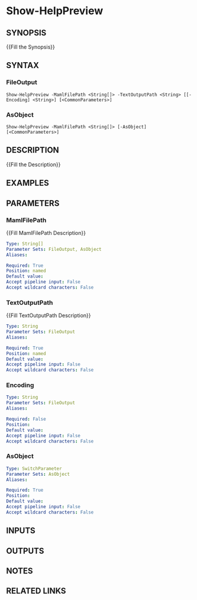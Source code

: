 ﻿---
external help file: platyPS.psm1-help.xml
schema: 2.0.0
---

# Show-HelpPreview
## SYNOPSIS
{{Fill the Synopsis}}

## SYNTAX

### FileOutput
```
Show-HelpPreview -MamlFilePath <String[]> -TextOutputPath <String> [[-Encoding] <String>] [<CommonParameters>]
```

### AsObject
```
Show-HelpPreview -MamlFilePath <String[]> [-AsObject] [<CommonParameters>]
```

## DESCRIPTION
{{Fill the Description}}

## EXAMPLES

## PARAMETERS

### MamlFilePath
{{Fill MamlFilePath Description}}

```yaml
Type: String[]
Parameter Sets: FileOutput, AsObject
Aliases: 

Required: True
Position: named
Default value: 
Accept pipeline input: False
Accept wildcard characters: False
```

### TextOutputPath
{{Fill TextOutputPath Description}}

```yaml
Type: String
Parameter Sets: FileOutput
Aliases: 

Required: True
Position: named
Default value: 
Accept pipeline input: False
Accept wildcard characters: False
```

### Encoding
```yaml
Type: String
Parameter Sets: FileOutput
Aliases: 

Required: False
Position: 
Default value: 
Accept pipeline input: False
Accept wildcard characters: False
```

### AsObject
```yaml
Type: SwitchParameter
Parameter Sets: AsObject
Aliases: 

Required: True
Position: 
Default value: 
Accept pipeline input: False
Accept wildcard characters: False
```

## INPUTS

## OUTPUTS

## NOTES

## RELATED LINKS


